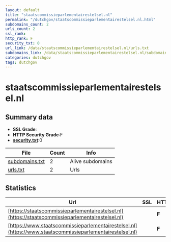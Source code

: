 ```yaml
---
layout: default
title: "staatscommissieparlementairestelsel.nl"
permalink: "/dutchgov/staatscommissieparlementairestelsel.nl.html"
subdomains_count: 2
urls_count: 2
ssl_rank: 
http_rank: F
security_txt: 0
url_link: /data/staatscommissieparlementairestelsel.nl/urls.txt
subdomains_link: /data/staatscommissieparlementairestelsel.nl/subdomains.txt
categories: dutchgov
tags: dutchgov
---
```



# staatscommissieparlementairestelsel.nl
## Summary data


 - **SSL Grade**:
 - **HTTP Security Grade**:F
 - **[security.txt](https://www.digitaleoverheid.nl/nieuws/standaard-security-txt-nu-verplicht-voor-overheid/)**:0


| File       | Count | Info |
|------------|-------|------|
|[subdomains.txt](/DutchGovScope/data/staatscommissieparlementairestelsel.nl/subdomains.txt)|2|Alive subdomains|
|[urls.txt](/DutchGovScope/data/staatscommissieparlementairestelsel.nl/urls.txt)|2|Urls|


## Statistics


| Url | SSL | HTTP | Server | Cookie | HSTS | CORS | CTO | CSP | XFO | XXP | RP |FP| Tech |Title |
|--------|-------|-------|------|------|------|------|------|------|------|------|------|------|------|------|
|[https://staatscommissieparlementairestelsel.nl](https://staatscommissieparlementairestelsel.nl)| | **F**|Microsoft-HTTPAPI/2.0| | | | | | | | :white_check_mark: | |Microsoft HTTPAPI:2.0|Not Found|
|[https://www.staatscommissieparlementairestelsel.nl](https://www.staatscommissieparlementairestelsel.nl)| | **F**|Microsoft-HTTPAPI/2.0| | | | | | | | :white_check_mark: | |Microsoft HTTPAPI:2.0|Not Found|


